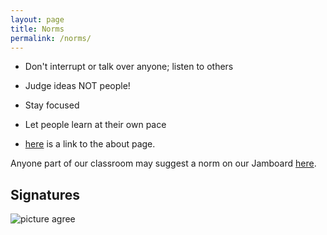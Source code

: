 ```yaml
---
layout: page
title: Norms
permalink: /norms/
---
```


- Don't interrupt or talk over anyone; listen to others

- Judge ideas NOT people!

- Stay focused

- Let people learn at their own pace

- [here](./_site/about/) is a link to the about page.

Anyone part of our classroom may suggest a norm on our Jamboard [here](https://jamboard.google.com/d/1CzuBBFoH3hA_wJIG8dcg-Hw8Ad4hYLGX81oRTsj3Bys/viewer?f=1).

## Signatures

![picture agree](https://www.memesmonkey.com/images/memesmonkey/fd/fd96a62848df4b976625b39a9689f528.jpeg)

